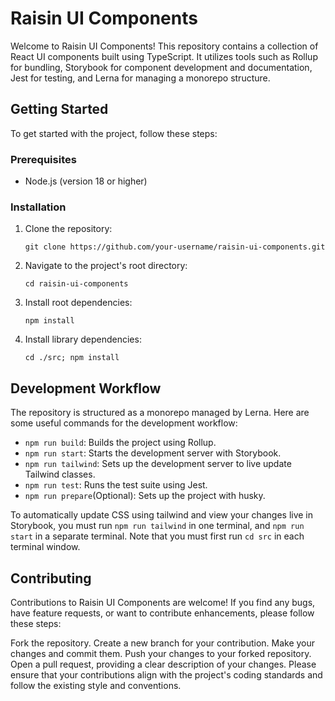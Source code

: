# Raisin UI Components

Welcome to Raisin UI Components! This repository contains a collection of React UI components built using TypeScript. It utilizes tools such as Rollup for bundling, Storybook for component development and documentation, Jest for testing, and Lerna for managing a monorepo structure.

## Getting Started

To get started with the project, follow these steps:

### Prerequisites

- Node.js (version 18 or higher)

### Installation

1. Clone the repository:

   ```
   git clone https://github.com/your-username/raisin-ui-components.git
   ```

2. Navigate to the project's root directory:

   ```
   cd raisin-ui-components
   ```

3. Install root dependencies:

   ```
   npm install
   ```
4. Install library dependencies:

   ```
   cd ./src; npm install
   ```

## Development Workflow

The repository is structured as a monorepo managed by Lerna. Here are some useful commands for the development workflow:

* `npm run build`: Builds the project using Rollup.
* `npm run start`: Starts the development server with Storybook.
* `npm run tailwind`: Sets up the development server to live update Tailwind classes. 
* `npm run test`: Runs the test suite using Jest.
* `npm run prepare`(Optional): Sets up the project with husky.

To automatically update CSS using tailwind and view your changes live in Storybook, you must run `npm run tailwind` in one terminal, and `npm run start` in a separate terminal. Note that you must first run `cd src` in each terminal window.

## Contributing
Contributions to Raisin UI Components are welcome! If you find any bugs, have feature requests, or want to contribute enhancements, please follow these steps:

Fork the repository.
Create a new branch for your contribution.
Make your changes and commit them.
Push your changes to your forked repository.
Open a pull request, providing a clear description of your changes.
Please ensure that your contributions align with the project's coding standards and follow the existing style and conventions.